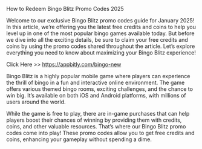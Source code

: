 How to Redeem Bingo Blitz Promo Codes 2025




Welcome to our exclusive Bingo Blitz promo codes guide for January 2025! In this article, we’re offering you the latest free credits and coins to help you level up in one of the most popular bingo games available today. But before we dive into all the exciting details, be sure to claim your free credits and coins by using the promo codes shared throughout the article. Let’s explore everything you need to know about maximizing your Bingo Blitz experience!


Click Here >> https://appbitly.com/bingo-new


Bingo Blitz is a highly popular mobile game where players can experience the thrill of bingo in a fun and interactive online environment. The game offers various themed bingo rooms, exciting challenges, and the chance to win big. It’s available on both iOS and Android platforms, with millions of users around the world.

While the game is free to play, there are in-game purchases that can help players boost their chances of winning by providing them with credits, coins, and other valuable resources. That’s where our Bingo Blitz promo codes come into play! These promo codes allow you to get free credits and coins, enhancing your gameplay without spending a dime.


